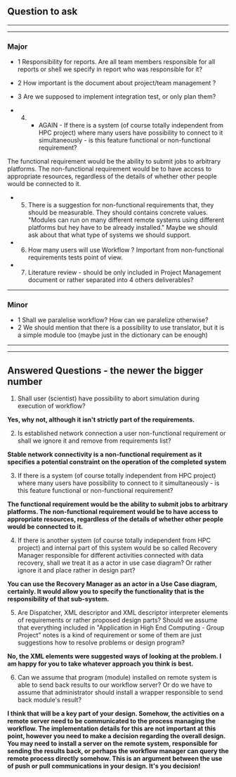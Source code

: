 ## Question to ask ##


---


---


### Major ###

  * 1 Responsibility for reports. Are all team members responsible for all reports or shell we specify in report who was responsible for it?
  * 2 How important is the document about project/team management ?
  * 3 Are we supposed to implement integration test, or only plan them?


  * 4. - AGAIN - If there is a system (of course totally independent from HPC project) where many users have possibility to connect to it simultaneously - is this feature functional or non-functional requirement?

The functional requirement would be the ability to submit jobs to arbitrary platforms. The non-functional requirement would be to have access to appropriate resources, regardless of the details of whether other people would be connected to it.

  * 5. There is a suggestion for non-functional requirements that, they should be measurable. They should contains concrete values. "Modules can run on many different remote systems using different platforms but hey have to be already installed." Maybe we should ask about that what type of systems we should support.

  * 6. How many users will use Workflow ? Important from non-functional requirements tests point of view.

  * 7. Literature review - should be only included in Project Management document or rather separated into 4 others deliverables?


---

### Minor ###

  * 1 Shall we paralelise workflow? How can we paralelize otherwise?
  * 2 We should mention that there is a possibility to use translator, but it is a simple module too (maybe just in the dictionary can be enough)


---


---

## Answered Questions - the newer the bigger number ##

1. Shall user (scientist) have possibility to abort simulation during execution of workflow?

**Yes, why not, although it isn't strictly part of the requirements.**

2. Is established network connection a user non-functional requirement or shall we ignore it and remove from requirements list?

**Stable network connectivity is a non-functional requirement as it specifies a potential constraint on the operation of the completed system**

3. If there is a system (of course totally independent from HPC project) where many users have possibility to connect to it simultaneously - is this feature functional or non-functional requirement?

**The functional requirement would be the ability to submit jobs to arbitrary platforms. The non-functional requirement would be to have access to appropriate resources, regardless of the details of whether other people would be connected to it.**

4. If there is another system (of course totally independent from HPC project)  and internal part of this system would be so called Recovery Manager responsible for different activities connected with data recovery, shall we treat it as a actor in use case diagram? Or rather ignore it and place rather in design part?

**You can use the Recovery Manager as an actor in a Use Case diagram, certainly. It would allow you to specify the functionality that is the responsibility of that sub-system.**

5. Are Dispatcher, XML descriptor and XML descriptor interpreter elements of requirements or rather proposed design parts? Should we assume that everything included in "Application in High End Computing - Group Project" notes is a kind of requirement or some of them are just suggestions how to resolve problems or design program?

**No, the XML elements were suggested ways of looking at the problem. I am happy for you to take whatever approach you think is best.**

6. Can we assume that program (module) installed on remote system is able to send back results to our workflow server? Or do we have to assume that administrator should install a wrapper responsible to send back module's result?

**I think that will be a key part of your design. Somehow, the activities on a remote server need to be communicated to the process managing the workflow. The implementation details for this are not important at this point, however you need to make a decision regarding the overall design. You may need to install a server on the remote system, responsible for sending the results back, or perhaps the workflow manager can query the remote process directly somehow. This is an argument between the use of push or pull communications in your design. It's you decision!**